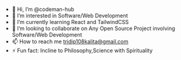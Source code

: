 - 👋 Hi, I’m @codeman-hub
- 👀 I’m interested in Software/Web Development
- 🌱 I’m currently learning React and TailwindCSS
- 💞️ I’m looking to collaborate on Any Open Source Project involving Software/Web Development
- 📫 How to reach me tridip108kalita@gmail.com
- ⚡ Fun fact: Incline to Philosophy,Science with Spirituality

<!---
codeman-hub/codeman-hub is a ✨ special ✨ repository because its `README.md` (this file) appears on your GitHub profile.
You can click the Preview link to take a look at your changes.
--->
